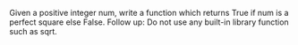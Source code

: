 Given a positive integer num, write a function which returns True if num is a perfect square else False.
Follow up: Do not use any built-in library function such as sqrt.
